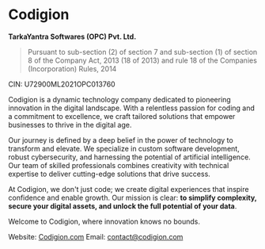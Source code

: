 # Codigion
**TarkaYantra Softwares (OPC) Pvt. Ltd.**

>Pursuant to sub-section (2) of section 7 and sub-section (1) of section 8 of the Company Act, 2013 (18 of 2013) and rule 18 of the Companies (Incorporation) Rules, 2014

CIN: U72900ML2021OPC013760


Codigion is a dynamic technology company dedicated to pioneering innovation in the digital landscape. With a relentless passion for coding and a commitment to excellence, we craft tailored solutions that empower businesses to thrive in the digital age.

Our journey is defined by a deep belief in the power of technology to transform and elevate. We specialize in custom software development, robust cybersecurity, and harnessing the potential of artificial intelligence. Our team of skilled professionals combines creativity with technical expertise to deliver cutting-edge solutions that drive success.

At Codigion, we don't just code; we create digital experiences that inspire confidence and enable growth. Our mission is clear: **to simplify complexity, secure your digital assets, and unlock the full potential of your data**.

Welcome to Codigion, where innovation knows no bounds.

Website: [Codigion.com](https://codigion.com)
Email: contact@codigion.com
